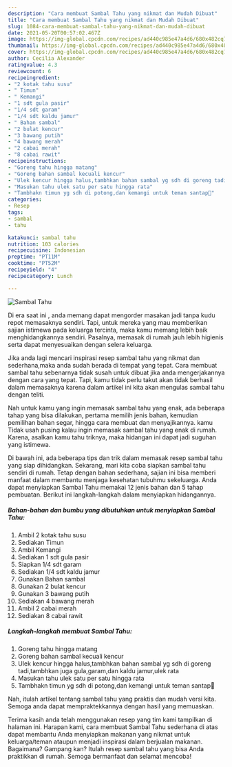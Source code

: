 ```yaml
---
description: "Cara membuat Sambal Tahu yang nikmat dan Mudah Dibuat"
title: "Cara membuat Sambal Tahu yang nikmat dan Mudah Dibuat"
slug: 1084-cara-membuat-sambal-tahu-yang-nikmat-dan-mudah-dibuat
date: 2021-05-20T00:57:02.467Z
image: https://img-global.cpcdn.com/recipes/ad440c985e47a4d6/680x482cq70/sambal-tahu-foto-resep-utama.jpg
thumbnail: https://img-global.cpcdn.com/recipes/ad440c985e47a4d6/680x482cq70/sambal-tahu-foto-resep-utama.jpg
cover: https://img-global.cpcdn.com/recipes/ad440c985e47a4d6/680x482cq70/sambal-tahu-foto-resep-utama.jpg
author: Cecilia Alexander
ratingvalue: 4.3
reviewcount: 6
recipeingredient:
- "2 kotak tahu susu"
- " Timun"
- " Kemangi"
- "1 sdt gula pasir"
- "1/4 sdt garam"
- "1/4 sdt kaldu jamur"
- " Bahan sambal"
- "2 bulat kencur"
- "3 bawang putih"
- "4 bawang merah"
- "2 cabai merah"
- "8 cabai rawit"
recipeinstructions:
- "Goreng tahu hingga matang"
- "Goreng bahan sambal kecuali kencur"
- "Ulek kencur hingga halus,tambhkan bahan sambal yg sdh di goreng tadi,tambhkan juga gula,garam,dan kaldu jamur,ulek rata"
- "Masukan tahu ulek satu per satu hingga rata"
- "Tambhakn timun yg sdh di potong,dan kemangi untuk teman santap🤗"
categories:
- Resep
tags:
- sambal
- tahu

katakunci: sambal tahu 
nutrition: 103 calories
recipecuisine: Indonesian
preptime: "PT11M"
cooktime: "PT52M"
recipeyield: "4"
recipecategory: Lunch

---
```



![Sambal Tahu](https://img-global.cpcdn.com/recipes/ad440c985e47a4d6/680x482cq70/sambal-tahu-foto-resep-utama.jpg)

Di era  saat ini , anda memang dapat mengorder masakan jadi tanpa kudu repot memasaknya sendiri. Tapi, untuk mereka yang mau memberikan sajian istimewa pada keluarga tercinta, maka kamu memang lebih baik menghidangkannya sendiri. Pasalnya, memasak di rumah jauh lebih higienis serta dapat menyesuaikan dengan selera keluarga.

Jika anda lagi mencari inspirasi resep sambal tahu yang nikmat dan sederhana,maka anda sudah berada di tempat yang tepat. Cara membuat sambal tahu  sebenarnya tidak susah untuk dibuat jika anda mengerjakannya dengan cara yang tepat. Tapi, kamu tidak perlu takut akan tidak berhasil dalam memasaknya 
karena dalam artikel ini kita akan mengulas sambal tahu dengan teliti.  



Nah untuk kamu yang ingin memasak sambal tahu yang enak, ada beberapa tahap yang bisa dilakukan, pertama memilih jenis bahan, kemudian pemilihan bahan segar, hingga cara membuat dan menyajikannya. kamu Tidak usah pusing kalau ingin memasak sambal tahu yang enak di rumah. Karena, asalkan kamu  tahu triknya, maka hidangan ini dapat jadi suguhan yang istimewa.

Di bawah ini, ada beberapa tips dan trik dalam memasak resep sambal tahu yang siap dihidangkan. Sekarang, mari kita coba siapkan sambal tahu sendiri di rumah. Tetap dengan bahan sederhana, sajian ini bisa memberi manfaat dalam membantu menjaga kesehatan tubuhmu sekeluarga. Anda dapat menyiapkan Sambal Tahu memakai 12 jenis bahan dan 5 tahap pembuatan. Berikut ini langkah-langkah dalam menyiapkan hidangannya.

<!--inarticleads1-->

##### Bahan-bahan dan bumbu yang dibutuhkan untuk menyiapkan Sambal Tahu:

1. Ambil 2 kotak tahu susu
1. Sediakan  Timun
1. Ambil  Kemangi
1. Sediakan 1 sdt gula pasir
1. Siapkan 1/4 sdt garam
1. Sediakan 1/4 sdt kaldu jamur
1. Gunakan  Bahan sambal
1. Gunakan 2 bulat kencur
1. Gunakan 3 bawang putih
1. Sediakan 4 bawang merah
1. Ambil 2 cabai merah
1. Sediakan 8 cabai rawit




<!--inarticleads2-->

##### Langkah-langkah membuat Sambal Tahu:

1. Goreng tahu hingga matang
1. Goreng bahan sambal kecuali kencur
1. Ulek kencur hingga halus,tambhkan bahan sambal yg sdh di goreng tadi,tambhkan juga gula,garam,dan kaldu jamur,ulek rata
1. Masukan tahu ulek satu per satu hingga rata
1. Tambhakn timun yg sdh di potong,dan kemangi untuk teman santap🤗




Nah, itulah artikel tentang  sambal tahu  yang praktis dan mudah versi kita. Semoga anda dapat mempraktekkannya dengan hasil yang memuaskan. 

Terima kasih anda telah menggunakan resep yang tim kami tampilkan di halaman ini. Harapan kami, cara membuat  Sambal Tahu sederhana di atas dapat membantu Anda menyiapkan makanan yang nikmat untuk keluarga/teman ataupun menjadi inspirasi dalam berjualan makanan. Bagaimana? Gampang kan? Itulah resep sambal tahu yang bisa Anda praktikkan di rumah. Semoga bermanfaat dan selamat mencoba!

